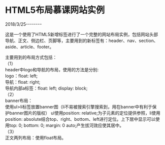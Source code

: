 # HTML5布局慕课网站实例

2018/3/25--------<br>

这是一个使用了HTML5新增标签进行了一个完整的网站布局实例，包括网站头部导航、正文、侧边栏、页脚等，主要用到的新标签有：header、nav、section、aside、article、footer。<br>

主要用到的布局方式包括：<br>
（1）<br>
header中logo和导航的布局，使用的方法是分别:<br>
logo：float: left;<br>
导航：float: right;<br>
导航内部a标签：float: left; display: block;<br>
（2）<br>
banner布局：<br>
使用ul>li标签放置banner图（li不易被搜索引擎搜索到，用在banner中有利于保护banner图片的版权）
ul使用position: relative;为子元素的定位提供参照，li使用position: absolute结合top、right、bottom、left进行定位。上下居中显示可以使用top: 0; bottom: 0; margin: 0 auto;产生拔河效应使其居中。<br>
（3）<br>
正文两列布局：使用float布局。<br>

